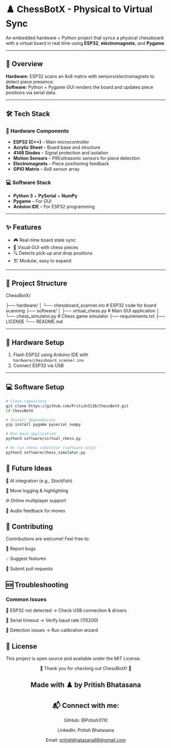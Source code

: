 # ♟️ ChessBotX - Physical to Virtual Sync

An embedded hardware + Python project that syncs a physical chessboard with a virtual board in real time using **ESP32**, **electromagnets**, and **Pygame**.

---

## 🎯 Overview

**Hardware:** ESP32 scans an 8x8 matrix with sensors/electromagnets to detect piece presence.  
**Software:** Python + Pygame GUI renders the board and updates piece positions via serial data.

---

## 🛠️ Tech Stack

### 🔌 Hardware Components

- **ESP32 (C++)** – Main microcontroller  
- **Acrylic Sheet** – Board base and structure  
- **4148 Diodes** – Signal protection and isolation  
- **Motion Sensors** – PIR/ultrasonic sensors for piece detection  
- **Electromagnets** – Piece positioning feedback  
- **GPIO Matrix** – 8x8 sensor array  

### 💻 Software Stack

- **Python 3** + **PySerial** + **NumPy**  
- **Pygame** – For GUI  
- **Arduino IDE** – For ESP32 programming  

---

## ✨ Features

- 🎮 Real-time board state sync  
- 🎨 Visual GUI with chess pieces  
- 🔍 Detects pick-up and drop positions  
- 🏗️ Modular, easy to expand  

---

## 📁 Project Structure

ChessBotX/

├── hardware/
│   └── chessboard_scanner.ino     # ESP32 code for board scanning
├── software/
│   ├── virtual_chess.py           # Main GUI application
│   └── chess_simulator.py         # Chess game simulator
├── requirements.txt
├── LICENSE
└── README.md


---

## 🔧 Hardware Setup

1. Flash ESP32 using Arduino IDE with  
   `hardware/chessboard_scanner.ino`
2. Connect ESP32 via USB

---

## 💻 Software Setup

```bash
# Clone repository
git clone https://github.com/Pritish3110/ChessBotX.git
cd ChessBotX

# Install dependencies
pip install pygame pyserial numpy

# Run main application
python3 software/virtual_chess.py

# Or run chess simulator (software only)
python3 software/chess_simulator.py
```
## 🔮 Future Ideas

🤖 AI integration (e.g., Stockfish)

📝 Move logging & highlighting

🌐 Online multiplayer support

🎵 Audio feedback for moves

## 🤝 Contributing

Contributions are welcome! Feel free to:

🐛 Report bugs

💡 Suggest features

🔧 Submit pull requests


## 🆘 Troubleshooting

### Common Issues

🔌 ESP32 not detected → Check USB connection & drivers

📡 Serial timeout → Verify baud rate (115200)

🎯 Detection issues → Run calibration wizard


## 📄 License


This project is open source and available under the MIT License.


<div align="center">

🎉 Thank you for checking out ChessBotX! 🎉

## Made with ♟️ by Pritish Bhatasana


## 📬 Connect with me:

GitHub: @Pritish3110

LinkedIn: Pritish Bhatasana

Email: pritishbhatasana68@gmail.com
